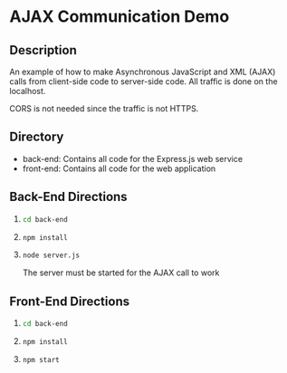 # AJAX Communication Demo

## Description

An example of how to make Asynchronous JavaScript and XML (AJAX) calls from client-side code to server-side code. All traffic is done on the localhost.

CORS is not needed since the traffic is not HTTPS.

## Directory

* back-end: Contains all code for the Express.js web service
* front-end: Contains all code for the web application

## Back-End Directions
1. ```sh 
   cd back-end
   ```
2. ```js
   npm install
   ```
3. ```sh 
   node server.js
   ```
   The server must be started for the AJAX call to work

## Front-End Directions
1. ```sh 
   cd back-end
   ```
2. ```js
   npm install
   ```
3. ```js 
   npm start
   ```